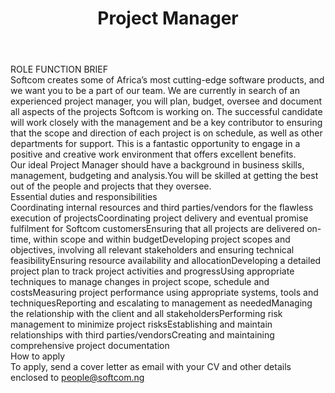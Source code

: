 ---
title:              Project Manager
location:           Lagos
department:         Engineering
subunit:            
featured_image:     https://res.cloudinary.com/softcomux/image/upload/f_auto,q_auto/v1533917920/sfc/headers/opening-header.jpg
image_description:
body: |-
    #### ROLE FUNCTION BRIEF

    Softcom creates some of Africa’s most cutting-edge software products, and we want you to be a part of our team. We are currently in search of an experienced project manager, you will plan, budget, oversee and document all aspects of the projects Softcom is working on. The successful candidate will work closely with the management and be a key contributor to ensuring that the scope and direction of each project is on schedule, as well as other departments for support.
    This is a fantastic opportunity to engage in a positive and creative work environment that offers excellent benefits.

    Our ideal Project Manager should have a background in business skills, management, budgeting and analysis.You will be skilled at getting the best out of the people and projects that they oversee.

    #### Essential duties and responsibilities
    - Coordinating internal resources and third parties/vendors for the flawless execution of projects
    - Coordinating project delivery and eventual promise fulfilment for Softcom customers
    - Ensuring that all projects are delivered on-time, within scope and within budget
    - Developing project scopes and objectives, involving all relevant stakeholders and ensuring technical feasibility
    - Ensuring resource availability and allocation
    - Developing a detailed project plan to track project activities and progress
    - Using appropriate techniques to manage changes in project scope, schedule and costs 
    - Measuring project performance using appropriate systems, tools and techniques
    - Reporting and escalating to management as needed
    - Managing the relationship with the client and all stakeholders
    - Performing risk management to minimize project risks
    - Establishing and maintain relationships with third parties/vendors
    - Creating and maintaining comprehensive project documentation

    #### How to apply
    To apply, send a cover letter as email with your CV and other details enclosed to [people@softcom.ng](//mailto:people@softcom.ng)
---